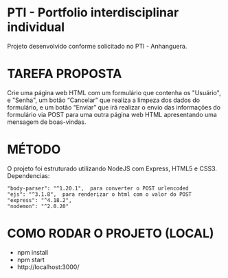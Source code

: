 # PTI - Portfolio interdisciplinar individual
Projeto desenvolvido conforme solicitado no PTI - Anhanguera.

# TAREFA PROPOSTA
Crie uma página web HTML com um formulário que contenha os "Usuário", e "Senha", um botão “Cancelar” que realiza a limpeza dos dados do formulário, e um botão “Enviar” que irá realizar o envio das informações do formulário via POST para uma outra página web HTML 
apresentando uma mensagem de boas-vindas. 

# MÉTODO

O projeto foi estruturado utilizando NodeJS com Express, HTML5 e CSS3.
Dependencias: 

    "body-parser": "^1.20.1",  para converter o POST urlencoded 
    "ejs": "^3.1.8",  para renderizar o html com o valor do POST
    "express": "^4.18.2", 
    "nodemon": "^2.0.20" 

# COMO RODAR O PROJETO (LOCAL)

- npm install 
- npm start
- http://localhost:3000/




